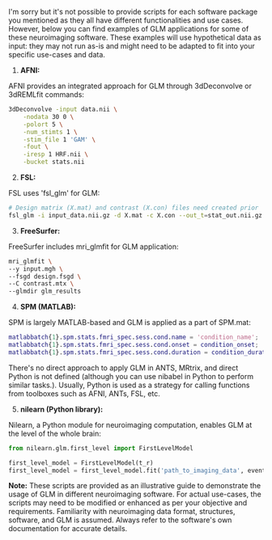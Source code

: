 I'm sorry but it's not possible to provide scripts for each software package you mentioned as they all have different functionalities and use cases. However, below you can find examples of GLM applications for some of these neuroimaging software. These examples will use hypothetical data as input: they may not run as-is and might need to be adapted to fit into your specific use-cases and data.

1. **AFNI:**

AFNI provides an integrated approach for GLM through 3dDeconvolve or 3dREMLfit commands:

```bash
3dDeconvolve -input data.nii \
    -nodata 30 0 \
    -polort 5 \
    -num_stimts 1 \
    -stim_file 1 'GAM' \
    -fout \
    -iresp 1 HRF.nii \
    -bucket stats.nii
```

2. **FSL:**

FSL uses 'fsl_glm' for GLM:

```bash
# Design matrix (X.mat) and contrast (X.con) files need created prior
fsl_glm -i input_data.nii.gz -d X.mat -c X.con --out_t=stat_out.nii.gz
```

3. **FreeSurfer:**

FreeSurfer includes mri_glmfit for GLM application:

```bash
mri_glmfit \
--y input.mgh \
--fsgd design.fsgd \
--C contrast.mtx \
--glmdir glm_results
```

4. **SPM (MATLAB):**

SPM is largely MATLAB-based and GLM is applied as a part of SPM.mat:

```MATLAB
matlabbatch{1}.spm.stats.fmri_spec.sess.cond.name = 'condition_name';
matlabbatch{1}.spm.stats.fmri_spec.sess.cond.onset = condition_onset;
matlabbatch{1}.spm.stats.fmri_spec.sess.cond.duration = condition_duration;
```

There's no direct approach to apply GLM in ANTS, MRtrix, and direct Python is not defined (although you can use nibabel in Python to perform similar tasks.). Usually, Python is used as a strategy for calling functions from toolboxes such as AFNI, ANTs, FSL, etc.

5. **nilearn (Python library):**

Nilearn, a Python module for neuroimaging computation, enables GLM at the level of the whole brain:

```python
from nilearn.glm.first_level import FirstLevelModel

first_level_model = FirstLevelModel(t_r)
first_level_model = first_level_model.fit('path_to_imaging_data', events='path_to_events.tsv')
```

**Note:** These scripts are provided as an illustrative guide to demonstrate the usage of GLM in different neuroimaging software. For actual use-cases, the scripts may need to be modified or enhanced as per your objective and requirements. Familiarity with neuroimaging data format, structures, software, and GLM is assumed. Always refer to the software's own documentation for accurate details.